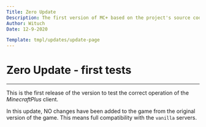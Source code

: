 ```yaml
---
Title: Zero Update
Description: The first version of MC+ based on the project's source code
Author: Wituch
Date: 12-9-2020

Template: tmpl/updates/update-page
---
```


# Zero Update - first tests
-----

This is the first release of the version to test the correct operation of the *MinecraftPlus* client.

In this update, NO changes have been added to the game from the original version of the game. This means full compatibility with the `vanilla` servers.
